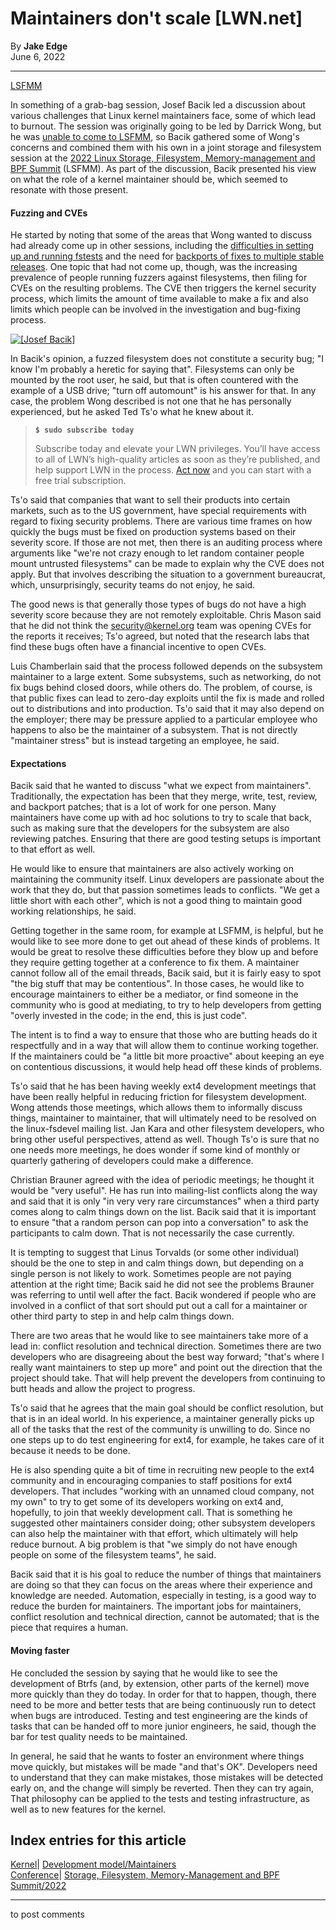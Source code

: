 # Maintainers don't scale [LWN.net]

By **Jake Edge**  
June 6, 2022 

* * *

[LSFMM](/Articles/lsfmm2022/)

In something of a grab-bag session, Josef Bacik led a discussion about various challenges that Linux kernel maintainers face, some of which lead to burnout. The session was originally going to be led by Darrick Wong, but he was [unable to come to LSFMM](/ml/linux-xfs/20220426024331.GR17025@magnolia/), so Bacik gathered some of Wong's concerns and combined them with his own in a joint storage and filesystem session at the [2022 Linux Storage, Filesystem, Memory-management and BPF Summit](https://events.linuxfoundation.org/lsfmm/) (LSFMM). As part of the discussion, Bacik presented his view on what the role of a kernel maintainer should be, which seemed to resonate with those present. 

#### Fuzzing and CVEs

He started by noting that some of the areas that Wong wanted to discuss had already come up in other sessions, including the [difficulties in setting up and running fstests](/Articles/896670/) and the need for [backports of fixes to multiple stable releases](/Articles/896523/). One topic that had not come up, though, was the increasing prevalence of people running fuzzers against filesystems, then filing for CVEs on the resulting problems. The CVE then triggers the kernel security process, which limits the amount of time available to make a fix and also limits which people can be involved in the investigation and bug-fixing process. 

[ ![\[Josef Bacik\]](https://static.lwn.net/images/2022/lsfmm-bacik2-sm.png) ](/Articles/897060/)

In Bacik's opinion, a fuzzed filesystem does not constitute a security bug; "I know I'm probably a heretic for saying that". Filesystems can only be mounted by the root user, he said, but that is often countered with the example of a USB drive; "turn off automount" is his answer for that. In any case, the problem Wong described is not one that he has personally experienced, but he asked Ted Ts'o what he knew about it. 

> **`$ sudo subscribe today`**
> 
> Subscribe today and elevate your LWN privileges. You’ll have access to all of LWN’s high-quality articles as soon as they’re published, and help support LWN in the process. [Act now](https://lwn.net/Promo/nst-sudo/claim) and you can start with a free trial subscription. 

Ts'o said that companies that want to sell their products into certain markets, such as to the US government, have special requirements with regard to fixing security problems. There are various time frames on how quickly the bugs must be fixed on production systems based on their severity score. If those are not met, then there is an auditing process where arguments like "we're not crazy enough to let random container people mount untrusted filesystems" can be made to explain why the CVE does not apply. But that involves describing the situation to a government bureaucrat, which, unsurprisingly, security teams do not enjoy, he said. 

The good news is that generally those types of bugs do not have a high severity score because they are not remotely exploitable. Chris Mason said that he did not think the security@kernel.org team was opening CVEs for the reports it receives; Ts'o agreed, but noted that the research labs that find these bugs often have a financial incentive to open CVEs. 

Luis Chamberlain said that the process followed depends on the subsystem maintainer to a large extent. Some subsystems, such as networking, do not fix bugs behind closed doors, while others do. The problem, of course, is that public fixes can lead to zero-day exploits until the fix is made and rolled out to distributions and into production. Ts'o said that it may also depend on the employer; there may be pressure applied to a particular employee who happens to also be the maintainer of a subsystem. That is not directly "maintainer stress" but is instead targeting an employee, he said. 

#### Expectations

Bacik said that he wanted to discuss "what we expect from maintainers". Traditionally, the expectation has been that they merge, write, test, review, and backport patches; that is a lot of work for one person. Many maintainers have come up with ad hoc solutions to try to scale that back, such as making sure that the developers for the subsystem are also reviewing patches. Ensuring that there are good testing setups is important to that effort as well. 

He would like to ensure that maintainers are also actively working on maintaining the community itself. Linux developers are passionate about the work that they do, but that passion sometimes leads to conflicts. "We get a little short with each other", which is not a good thing to maintain good working relationships, he said. 

Getting together in the same room, for example at LSFMM, is helpful, but he would like to see more done to get out ahead of these kinds of problems. It would be great to resolve these difficulties before they blow up and before they require getting together at a conference to fix them. A maintainer cannot follow all of the email threads, Bacik said, but it is fairly easy to spot "the big stuff that may be contentious". In those cases, he would like to encourage maintainers to either be a mediator, or find someone in the community who is good at mediating, to try to help developers from getting "overly invested in the code; in the end, this is just code". 

The intent is to find a way to ensure that those who are butting heads do it respectfully and in a way that will allow them to continue working together. If the maintainers could be "a little bit more proactive" about keeping an eye on contentious discussions, it would help head off these kinds of problems. 

Ts'o said that he has been having weekly ext4 development meetings that have been really helpful in reducing friction for filesystem development. Wong attends those meetings, which allows them to informally discuss things, maintainer to maintainer, that will ultimately need to be resolved on the linux-fsdevel mailing list. Jan Kara and other filesystem developers, who bring other useful perspectives, attend as well. Though Ts'o is sure that no one needs more meetings, he does wonder if some kind of monthly or quarterly gathering of developers could make a difference. 

Christian Brauner agreed with the idea of periodic meetings; he thought it would be "very useful". He has run into mailing-list conflicts along the way and said that it is only "in very very rare circumstances" when a third party comes along to calm things down on the list. Bacik said that it is important to ensure "that a random person can pop into a conversation" to ask the participants to calm down. That is not necessarily the case currently. 

It is tempting to suggest that Linus Torvalds (or some other individual) should be the one to step in and calm things down, but depending on a single person is not likely to work. Sometimes people are not paying attention at the right time; Bacik said he did not see the problems Brauner was referring to until well after the fact. Bacik wondered if people who are involved in a conflict of that sort should put out a call for a maintainer or other third party to step in and help calm things down. 

There are two areas that he would like to see maintainers take more of a lead in: conflict resolution and technical direction. Sometimes there are two developers who are disagreeing about the best way forward; "that's where I really want maintainers to step up more" and point out the direction that the project should take. That will help prevent the developers from continuing to butt heads and allow the project to progress. 

Ts'o said that he agrees that the main goal should be conflict resolution, but that is in an ideal world. In his experience, a maintainer generally picks up all of the tasks that the rest of the community is unwilling to do. Since no one steps up to do test engineering for ext4, for example, he takes care of it because it needs to be done. 

He is also spending quite a bit of time in recruiting new people to the ext4 community and in encouraging companies to staff positions for ext4 developers. That includes "working with an unnamed cloud company, not my own" to try to get some of its developers working on ext4 and, hopefully, to join that weekly development call. That is something he suggested other maintainers consider doing; other subsystem developers can also help the maintainer with that effort, which ultimately will help reduce burnout. A big problem is that "we simply do not have enough people on some of the filesystem teams", he said. 

Bacik said that it is his goal to reduce the number of things that maintainers are doing so that they can focus on the areas where their experience and knowledge are needed. Automation, especially in testing, is a good way to reduce the burden for maintainers. The important jobs for maintainers, conflict resolution and technical direction, cannot be automated; that is the piece that requires a human. 

#### Moving faster

He concluded the session by saying that he would like to see the development of Btrfs (and, by extension, other parts of the kernel) move more quickly than they do today. In order for that to happen, though, there need to be more and better tests that are being continuously run to detect when bugs are introduced. Testing and test engineering are the kinds of tasks that can be handed off to more junior engineers, he said, though the bar for test quality needs to be maintained. 

In general, he said that he wants to foster an environment where things move quickly, but mistakes will be made "and that's OK". Developers need to understand that they can make mistakes, those mistakes will be detected early on, and the change will simply be reverted. Then they can try again, That philosophy can be applied to the tests and testing infrastructure, as well as to new features for the kernel. 

  
Index entries for this article  
---  
[Kernel](/Kernel/Index)| [Development model/Maintainers](/Kernel/Index#Development_model-Maintainers)  
[Conference](/Archives/ConferenceIndex/)| [Storage, Filesystem, Memory-Management and BPF Summit/2022](/Archives/ConferenceIndex/#Storage_Filesystem_Memory-Management_and_BPF_Summit-2022)  
  


* * *

to post comments 
